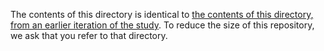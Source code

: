 The contents of this directory is identical to [the contents of this directory, from an earlier iteration of the study](../../probabilistic_inundation_tonga2020/elevation). To reduce the size of this repository, we ask that you refer to that directory.

